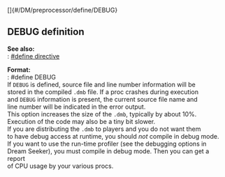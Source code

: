 []{#/DM/preprocessor/define/DEBUG}    
## DEBUG definition    
**See also:**    
:   [#define directive](/ref/DM/preprocessor/define)    
<!-- -->    
**Format:**    
:   #define DEBUG    
If `DEBUG` is defined, source file and line number information will be    
stored in the compiled `.dmb` file. If a proc crashes during execution    
and `DEBUG` information is present, the current source file name and    
line number will be indicated in the error output.    
This option increases the size of the `.dmb`, typically by about 10%.    
Execution of the code may also be a tiny bit slower.    
If you are distributing the `.dmb` to players and you do not want them    
to have debug access at runtime, you should *not* compile in debug mode.    
If you want to use the run-time profiler (see the debugging options in    
Dream Seeker), you must compile in debug mode. Then you can get a report    
of CPU usage by your various procs.  